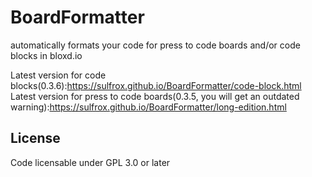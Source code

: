 # BoardFormatter
automatically formats your code for press to code boards and/or code blocks in bloxd.io

Latest version for code blocks\(0.3.6\):https://sulfrox.github.io/BoardFormatter/code-block.html
Latest version for press to code boards\(0.3.5, you will get an outdated warning\):https://sulfrox.github.io/BoardFormatter/long-edition.html

## License
Code licensable under GPL 3.0 or later

